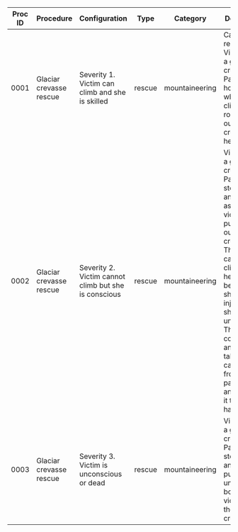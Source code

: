 | Proc ID | Procedure | Configuration | Type | Category | Description | 
| ------- | --------- | ------------- | ---- | -------- | ----------- |
|0001     | Glaciar crevasse rescue | Severity 1. Victim can climb and she is skilled | rescue | mountaineering | Called "self rescue". Victim felt in a glaciar crevasse. Partners hold her while victim climb the rope to go out of the crevasse by herself.|
|0002     | Glaciar crevasse rescue | Severity 2. Victim cannot climb but she is conscious | rescue | mountaineering | Victim felt in a glaciar crevasse. Partners stop the fall and they assists the victim pulling her out of the crevasse. The victim cannot climb by herself because she is injured or she is unskilled. The victim is conscious and can take a carabiner from her partners and connect it to her harness|
|0003     | Glaciar crevasse rescue | Severity 3. Victim is unconscious or dead | rescue | mountaineering | Victim felt in a glaciar crevasse. Partners stop the fall and they pull the unconscious body of the victim out of the crevasse. |